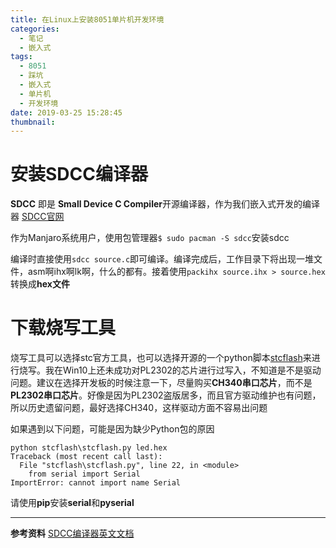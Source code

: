 ```yaml
---
title: 在Linux上安装8051单片机开发环境
categories:
  - 笔记
  - 嵌入式
tags:
  - 8051
  - 踩坑
  - 嵌入式
  - 单片机
  - 开发环境
date: 2019-03-25 15:28:45
thumbnail:
---
```

# 安装SDCC编译器

**SDCC** 即是 **Small Device C Compiler**开源编译器，作为我们嵌入式开发的编译器 [SDCC官网](http://sdcc.sourceforge.net/)

作为Manjaro系统用户，使用包管理器`$ sudo pacman -S sdcc`安装sdcc

编译时直接使用`sdcc source.c`即可编译。编译完成后，工作目录下将出现一堆文件，asm啊ihx啊lk啊，什么的都有。接着使用`packihx source.ihx > source.hex`转换成**hex文件**

# 下载烧写工具

烧写工具可以选择stc官方工具，也可以选择开源的一个python脚本[stcflash](https://github.com/laborer/stcflash)来进行烧写。我在Win10上还未成功对PL2302的芯片进行过写入，不知道是不是驱动问题。建议在选择开发板的时候注意一下，尽量购买**CH340串口芯片**，而不是**PL2302串口芯片**。好像是因为PL2302盗版居多，而且官方驱动维护也有问题，所以历史遗留问题，最好选择CH340，这样驱动方面不容易出问题


如果遇到以下问题，可能是因为缺少Python包的原因

```
python stcflash\stcflash.py led.hex
Traceback (most recent call last):
  File "stcflash\stcflash.py", line 22, in <module>
    from serial import Serial
ImportError: cannot import name Serial
```

请使用**pip**安装**serial**和**pyserial**

---
**参考资料**
[SDCC编译器英文文档](http://sdcc.sourceforge.net/doc/sdccman.pdf)